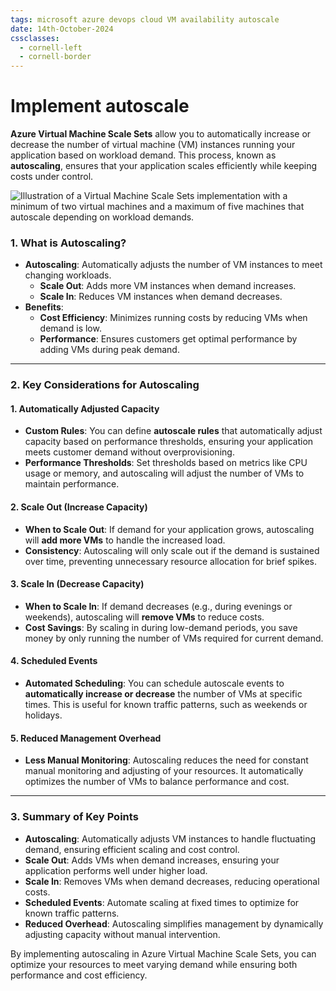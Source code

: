 ```yaml
---
tags: microsoft azure devops cloud VM availability autoscale
date: 14th-October-2024
cssclasses:
  - cornell-left
  - cornell-border
---
```


# Implement autoscale

**Azure Virtual Machine Scale Sets** allow you to automatically increase or decrease the number of virtual machine (VM) instances running your application based on workload demand. This process, known as **autoscaling**, ensures that your application scales efficiently while keeping costs under control.

![Illustration of a Virtual Machine Scale Sets implementation with a minimum of two virtual machines and a maximum of five machines that autoscale depending on workload demands.](https://learn.microsoft.com/en-us/training/wwl-azure/configure-virtual-machine-availability/media/autoscale-45b054e0.png)

### **1. What is Autoscaling?**

- **Autoscaling**: Automatically adjusts the number of VM instances to meet changing workloads.
    - **Scale Out**: Adds more VM instances when demand increases.
    - **Scale In**: Reduces VM instances when demand decreases.
- **Benefits**:
    - **Cost Efficiency**: Minimizes running costs by reducing VMs when demand is low.
    - **Performance**: Ensures customers get optimal performance by adding VMs during peak demand.

---

### **2. Key Considerations for Autoscaling**

#### **1. Automatically Adjusted Capacity**

- **Custom Rules**: You can define **autoscale rules** that automatically adjust capacity based on performance thresholds, ensuring your application meets customer demand without overprovisioning.
- **Performance Thresholds**: Set thresholds based on metrics like CPU usage or memory, and autoscaling will adjust the number of VMs to maintain performance.

#### **2. Scale Out (Increase Capacity)**

- **When to Scale Out**: If demand for your application grows, autoscaling will **add more VMs** to handle the increased load.
- **Consistency**: Autoscaling will only scale out if the demand is sustained over time, preventing unnecessary resource allocation for brief spikes.

#### **3. Scale In (Decrease Capacity)**

- **When to Scale In**: If demand decreases (e.g., during evenings or weekends), autoscaling will **remove VMs** to reduce costs.
- **Cost Savings**: By scaling in during low-demand periods, you save money by only running the number of VMs required for current demand.

#### **4. Scheduled Events**

- **Automated Scheduling**: You can schedule autoscale events to **automatically increase or decrease** the number of VMs at specific times. This is useful for known traffic patterns, such as weekends or holidays.

#### **5. Reduced Management Overhead**

- **Less Manual Monitoring**: Autoscaling reduces the need for constant manual monitoring and adjusting of your resources. It automatically optimizes the number of VMs to balance performance and cost.

---

### **3. Summary of Key Points**

- **Autoscaling**: Automatically adjusts VM instances to handle fluctuating demand, ensuring efficient scaling and cost control.
- **Scale Out**: Adds VMs when demand increases, ensuring your application performs well under higher load.
- **Scale In**: Removes VMs when demand decreases, reducing operational costs.
- **Scheduled Events**: Automate scaling at fixed times to optimize for known traffic patterns.
- **Reduced Overhead**: Autoscaling simplifies management by dynamically adjusting capacity without manual intervention.

By implementing autoscaling in Azure Virtual Machine Scale Sets, you can optimize your resources to meet varying demand while ensuring both performance and cost efficiency.